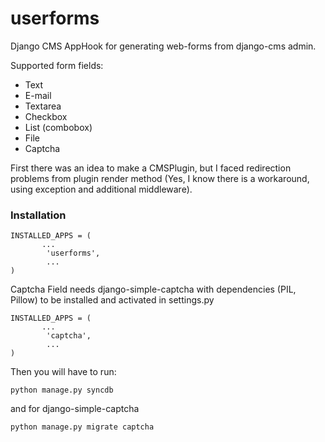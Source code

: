userforms
=========

Django CMS AppHook for generating web-forms from django-cms admin.

Supported form fields:
 * Text
 * E-mail
 * Textarea
 * Checkbox
 * List (combobox)
 * File
 * Captcha

First there was an idea to make a CMSPlugin, but I faced redirection problems from plugin render method
(Yes, I know there is a workaround, using exception and additional middleware).

### Installation

    INSTALLED_APPS = (
           ...
            'userforms',
            ...
    )

Captcha Field needs django-simple-captcha with dependencies (PIL, Pillow) to be installed and activated in settings.py

    INSTALLED_APPS = (
           ...
            'captcha',
            ...
    )


Then you will have to run:

    python manage.py syncdb

and for django-simple-captcha

    python manage.py migrate captcha
